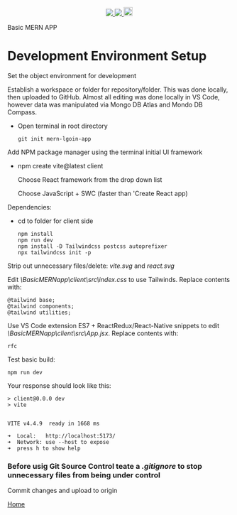 <p align='center'>
  <a href="https://github.com/saibhreas">
    <img src="https://img.shields.io/badge/GitHub-100000?style=flat&logo=github&logoColor=white">
  </a>  
  <a href='https://www.linkedin.com/in/siobhanknuttel'>
      <img src='https://img.shields.io/badge/LinkedIn-blue?style=flat&logo=linkedin&labelColor=blue'>
  </a>
    <a href='https://www.upwork.com/freelancers/siobhank4?viewMode=1'> 
    <img src='https://img.shields.io/badge/UpWork-6FDA44?style=for-the-badge&logo=Upwork&logoColor=white' witth="45" height="20"> 
  </a>
  
</p>
Basic MERN APP

# Development Environment Setup

Set the object environment for development

Establish a workspace or folder for repository/folder. This was done locally, then uploaded to GitHub.  Almost all editing was done locally in VS Code, however data was manipulated via Mongo DB Atlas and Mondo DB Compass.

  * Open terminal in root directory

        git init mern-lgoin-app

Add NPM package manager using the terminal initial UI framework

  * npm create vite@latest client 

      Choose React framework from the drop down list

      Choose JavaScript + SWC (faster than 'Create React app)


Dependencies:
  - cd to folder for client side

        npm install
        npm run dev
        npm install -D Tailwindcss postcss autoprefixer
        npx tailwindcss init -p

Strip out unnecessary files/delete: *vite.svg* and *react.svg*


Edit *\BasicMERNapp\client\src\index.css* to use Tailwinds. Replace contents with:

    @tailwind base;
    @tailwind components;
    @tailwind utilities;

Use VS Code extension ES7 + ReactRedux/React-Native snippets to edit *\BasicMERNapp\client\src\App.jsx*. Replace contents with:

    rfc

Test basic build:

    npm run dev

Your response should look like this:

    > client@0.0.0 dev
    > vite


    VITE v4.4.9  ready in 1668 ms

    ➜  Local:   http://localhost:5173/
    ➜  Network: use --host to expose
    ➜  press h to show help

### **Before usig Git Source Control teate a *.gitignore* to stop unnecessary files from being under control**

Commit changes and upload to origin

[Home](/READme.md)

